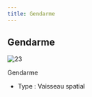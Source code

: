 ```yaml
---
title: Gendarme
---
```


Gendarme
--------

![23](/images/stories/saga/turnagundam/ms/moonraces/23.png)


Gendarme


* Type : Vaisseau spatial
